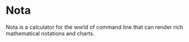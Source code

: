 
# Nota

Nota is a calculator for the world of command line that can render rich mathematical notations and charts.
